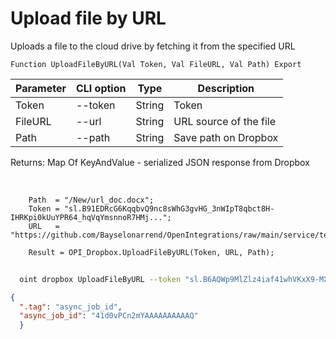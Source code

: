 ﻿---
sidebar_position: 5
---

# Upload file by URL
 Uploads a file to the cloud drive by fetching it from the specified URL



`Function UploadFileByURL(Val Token, Val FileURL, Val Path) Export`

  | Parameter | CLI option | Type | Description |
  |-|-|-|-|
  | Token | --token | String | Token |
  | FileURL | --url | String | URL source of the file |
  | Path | --path | String | Save path on Dropbox |

  
  Returns:  Map Of KeyAndValue - serialized JSON response from Dropbox

<br/>




```bsl title="Code example"
    Path  = "/New/url_doc.docx";
    Token = "sl.B91EDRcG6KqqbvQ9nc8sWhG3gvHG_3nWIpT8qbct8H-IHRKpi0kUuYPR64_hqVqYmsnnoR7HMj...";
    URL   = "https://github.com/Bayselonarrend/OpenIntegrations/raw/main/service/test_data/document.docx";

    Result = OPI_Dropbox.UploadFileByURL(Token, URL, Path);
```



```sh title="CLI command example"
    
  oint dropbox UploadFileByURL --token "sl.B6AQWp9MlZlz4iaf41whVKxX9-MXeCiQhPRe4YIRxFmZ3zHsdjmOAatzgaWVhqmlIOvDD6WIUQ..." --url %url% --path %path%

```

```json title="Result"
{
  ".tag": "async_job_id",
  "async_job_id": "41d0vPCn2mYAAAAAAAAAAQ"
  }
```
